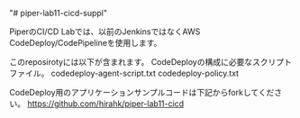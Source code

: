 "# piper-lab11-cicd-suppl" 

PiperのCI/CD Labでは、以前のJenkinsではなくAWS CodeDeploy/CodePipelineを使用します。

このreposirotyには以下が含まれます。
CodeDeployの構成に必要なスクリプトファイル。
codedeploy-agent-script.txt
codedeploy-policy.txt

CodeDeploy用のアプリケーションサンプルコードは下記からforkしてください。
https://github.com/hirahk/piper-lab11-cicd